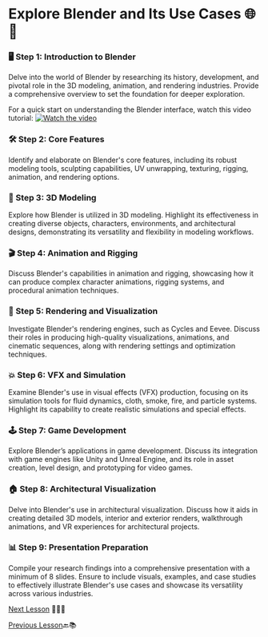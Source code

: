 # **Explore Blender and Its Use Cases** 🌐🎨

### 🖥️ Step 1: Introduction to Blender
Delve into the world of Blender by researching its history, development, and pivotal role in the 3D modeling, animation, and rendering industries. Provide a comprehensive overview to set the foundation for deeper exploration.

For a quick start on understanding the Blender interface, watch this video tutorial:
[![Watch the video](https://img.youtube.com/vi/MhHuPcEkPFY/maxresdefault.jpg)](https://youtu.be/MhHuPcEkPFY)

### 🛠️ Step 2: Core Features
Identify and elaborate on Blender's core features, including its robust modeling tools, sculpting capabilities, UV unwrapping, texturing, rigging, animation, and rendering options.

### 🎨 Step 3: 3D Modeling
Explore how Blender is utilized in 3D modeling. Highlight its effectiveness in creating diverse objects, characters, environments, and architectural designs, demonstrating its versatility and flexibility in modeling workflows.

### 🎬 Step 4: Animation and Rigging
Discuss Blender's capabilities in animation and rigging, showcasing how it can produce complex character animations, rigging systems, and procedural animation techniques.

### 🌟 Step 5: Rendering and Visualization
Investigate Blender's rendering engines, such as Cycles and Eevee. Discuss their roles in producing high-quality visualizations, animations, and cinematic sequences, along with rendering settings and optimization techniques.

### 💥 Step 6: VFX and Simulation
Examine Blender's use in visual effects (VFX) production, focusing on its simulation tools for fluid dynamics, cloth, smoke, fire, and particle systems. Highlight its capability to create realistic simulations and special effects.

### 🕹️ Step 7: Game Development
Explore Blender’s applications in game development. Discuss its integration with game engines like Unity and Unreal Engine, and its role in asset creation, level design, and prototyping for video games.

### 🏠 Step 8: Architectural Visualization
Delve into Blender's use in architectural visualization. Discuss how it aids in creating detailed 3D models, interior and exterior renders, walkthrough animations, and VR experiences for architectural projects.

### 📊 Step 9: Presentation Preparation
Compile your research findings into a comprehensive presentation with a minimum of 8 slides. Ensure to include visuals, examples, and case studies to effectively illustrate Blender's use cases and showcase its versatility across various industries.

[Next Lesson](https://github.com/gtech-mulearn/Learning-Fest-AR-VR-Bootcamp/blob/main/Level-1/Part-3.md) 📖👣🔜

[Previous Lesson](https://github.com/gtech-mulearn/Learning-Fest-AR-VR-Bootcamp/blob/main/Level-1/Part1.md)🔙📚
